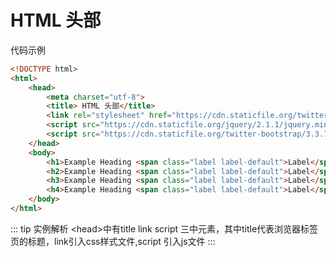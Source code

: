 # HTML 头部
代码示例
``` html
<!DOCTYPE html>
<html>
	<head>
		<meta charset="utf-8">
		<title> HTML 头部</title>
		<link rel="stylesheet" href="https://cdn.staticfile.org/twitter-bootstrap/3.3.7/css/bootstrap.min.css">  
		<script src="https://cdn.staticfile.org/jquery/2.1.1/jquery.min.js"></script>
		<script src="https://cdn.staticfile.org/twitter-bootstrap/3.3.7/js/bootstrap.min.js"></script>
	</head>
	<body>
		<h1>Example Heading <span class="label label-default">Label</span></h1>
		<h2>Example Heading <span class="label label-default">Label</span></h2>
		<h3>Example Heading <span class="label label-default">Label</span></h3>
		<h4>Example Heading <span class="label label-default">Label</span></h4>
	</body>
</html>

```
::: tip 实例解析
&lt;head&gt;中有title link script 三中元素，其中title代表浏览器标签页的标题，link引入css样式文件,script 引入js文件
:::








